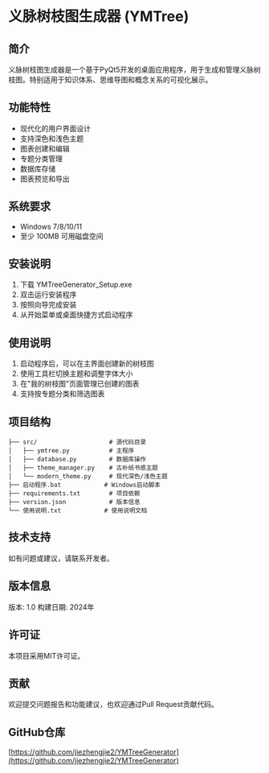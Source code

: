 
# 义脉树枝图生成器 (YMTree)

## 简介
义脉树枝图生成器是一个基于PyQt5开发的桌面应用程序，用于生成和管理义脉树枝图。特别适用于知识体系、思维导图和概念关系的可视化展示。

## 功能特性
- 现代化的用户界面设计
- 支持深色和浅色主题
- 图表创建和编辑
- 专题分类管理
- 数据库存储
- 图表预览和导出

## 系统要求
- Windows 7/8/10/11
- 至少 100MB 可用磁盘空间

## 安装说明
1. 下载 YMTreeGenerator_Setup.exe
2. 双击运行安装程序
3. 按照向导完成安装
4. 从开始菜单或桌面快捷方式启动程序

## 使用说明
1. 启动程序后，可以在主界面创建新的树枝图
2. 使用工具栏切换主题和调整字体大小
3. 在"我的树枝图"页面管理已创建的图表
4. 支持按专题分类和筛选图表

## 项目结构

```
├── src/                    # 源代码目录
│   ├── ymtree.py           # 主程序
│   ├── database.py         # 数据库操作
│   ├── theme_manager.py    # 古朴纸书感主题
│   └── modern_theme.py     # 现代深色/浅色主题
├── 启动程序.bat            # Windows启动脚本
├── requirements.txt        # 项目依赖
├── version.json            # 版本信息
└── 使用说明.txt            # 使用说明文档
```

## 技术支持
如有问题或建议，请联系开发者。

## 版本信息
版本: 1.0
构建日期: 2024年

## 许可证

本项目采用MIT许可证。

## 贡献

欢迎提交问题报告和功能建议，也欢迎通过Pull Request贡献代码。

## GitHub仓库

[https://github.com/jiezhengjie2/YMTreeGenerator](https://github.com/jiezhengjie2/YMTreeGenerator)
